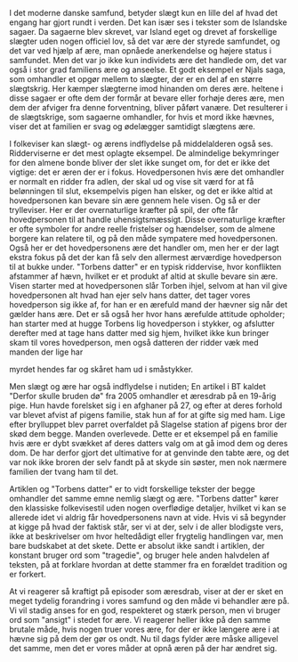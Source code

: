 I det moderne danske samfund, betyder slægt kun en lille del af hvad det
engang har gjort rundt i verden. Det kan især ses i tekster som de
Islandske sagaer. Da sagaerne blev skrevet, var Island eget og drevet af
forskellige slægter uden nogen officiel lov, så det var ære der styrede
samfundet, og det var ved hjælp af ære, man opnåede anerkendelse og
højere status i samfundet. Men det var jo ikke kun individets ære det
handlede om, det var også i stor grad familiens ære og anseelse. Et godt
eksempel er Njals saga, som omhandler et opgør mellem to slægter, der er
en del af en større slægtskrig. Her kæmper slægterne imod hinanden om
deres ære. heltene i disse sagaer er ofte dem der formår at bevare eller
forhøje deres ære, men dem der afviger fra denne forventning, bliver
påført vanære. Det resulterer i de slægtskrige, som sagaerne omhandler,
for hvis et mord ikke hævnes, viser det at familien er svag og ødelægger
samtidigt slægtens ære.

I folkeviser kan slægt- og ærens indflydelse på middelalderen også ses.
Ridderviserne er det mest oplagte eksempel. De almindelige bekymringer
for den almene bonde bliver der slet ikke sunget om, for det er ikke det
vigtige: det er æren der er i fokus. Hovedpersonen hvis ære det
omhandler er normalt en ridder fra adlen, der skal ud og vise sit værd
for at få belønningen til slut, eksempelvis pigen han elsker, og det er
ikke altid at hovedpersonen kan bevare sin ære gennem hele visen. Og så
er der trylleviser. Her er der overnaturlige kræfter på spil, der ofte
får hovedpersonen til at handle uhensigtsmæssigt. Disse overnaturlige
kræfter er ofte symboler for andre reelle fristelser og hændelser, som
de almene borgere kan relatere til, og på den måde sympatere med
hovedpersonen. Også her er det hovedpersonens ære det handler om, men
her er der lagt ekstra fokus på det der kan få selv den allermest
ærværdige hovedperson til at bukke under. "Torbens datter" er en typisk
riddervise, hvor konflikten afstammer af hævn, hvilket er et produkt af
altid at skulle bevare sin ære. Visen starter med at hovedpersonen slår
Torben ihjel, selvom at han vil give hovedpersonen alt hvad han ejer
selv hans datter, det tager vores hovedperson sig ikke af, for han er en
ærefuld mand der hævner sig når det gælder hans ære. Det er så også her
hvor hans ærefulde attitude opholder; han starter med at hugge Torbens
lig hovedperson i stykker, og afslutter derefter med at tage hans datter
med sig hjem, hvilket ikke kun bringer skam til vores hovedperson, men
også datteren der ridder væk med manden der lige har

myrdet hendes far og skåret ham ud i småstykker.

Men slægt og ære har også indflydelse i nutiden; En artikel i BT kaldet
"Derfor skulle bruden dø" fra 2005 omhandler et æresdrab på en 19-årig
pige. Hun havde forelsket sig i en afghaner på 27, og efter at deres
forhold var blevet afvist af pigens familie, stak hun af for at gifte
sig med ham. Lige efter brylluppet blev parret overfaldet på Slagelse
station af pigens bror der skød dem begge. Manden overlevede. Dette er
et eksempel på en familie hvis ære er dybt svækket af deres datters valg
om at gå imod dem og deres dom. De har derfor gjort det ultimative for
at genvinde den tabte ære, og det var nok ikke broren der selv fandt på
at skyde sin søster, men nok nærmere familien der tvang ham til det.

Artiklen og "Torbens datter" er to vidt forskellige tekster der begge
omhandler det samme emne nemlig slægt og ære. "Torbens datter" kører den
klassiske folkevisestil uden nogen overflødige detaljer, hvilket vi kan
se allerede idet vi aldrig får hovedpersonens navn at vide. Hvis vi så
begynder at kigge på hvad der faktisk står, ser vi at der, selv i de
aller blodigste vers, ikke at beskrivelser om hvor heltedådigt eller
frygtelig handlingen var, men bare budskabet at det skete. Dette er
absolut ikke sandt i artiklen, der konstant bruger ord som "tragedie",
og bruger hele anden halvdelen af teksten, på at forklare hvordan at
dette stammer fra en forældet tradition og er forkert.

At vi reagerer så kraftigt på episoder som æresdrab, viser at der er
sket en meget tydelig forandring i vores samfund og den måde vi
behandler ære på. Vi vil stadig anses for en god, respekteret og stærk
person, men vi bruger ord som "ansigt" i stedet for ære. Vi reagerer
heller ikke på den samme brutale måde, hvis nogen truer vores ære, for
der er ikke længere ære i at hævne sig på dem der gør os ondt. Nu til
dags fylder ære måske alligevel det samme, men det er vores måder at
opnå æren på der har ændret sig.
